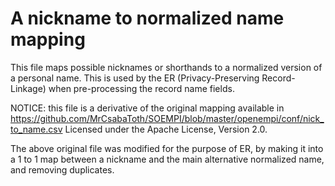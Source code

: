 # A nickname to normalized name mapping

This file maps possible nicknames or shorthands to a normalized version of a personal name.
This is used by the ER (Privacy-Preserving Record-Linkage) when pre-processing the record name fields. 

NOTICE: this file is a derivative of the original mapping available in 
https://github.com/MrCsabaToth/SOEMPI/blob/master/openempi/conf/nick_to_name.csv
Licensed under the Apache License, Version 2.0.

The above original file was modified for the purpose of ER, by making it into a 1 to 1 map between a nickname
and the main alternative normalized name, and removing duplicates. 
